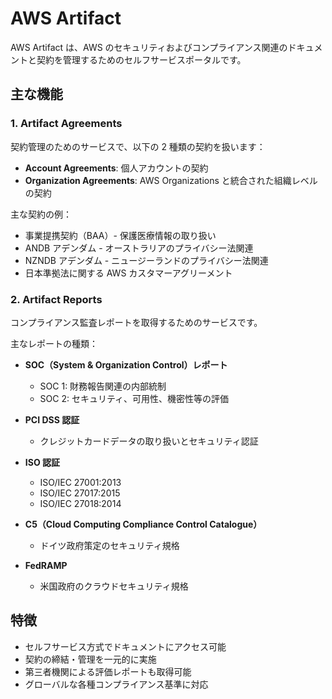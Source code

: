 # AWS Artifact

AWS Artifact は、AWS のセキュリティおよびコンプライアンス関連のドキュメントと契約を管理するためのセルフサービスポータルです。

## 主な機能

### 1. Artifact Agreements

契約管理のためのサービスで、以下の 2 種類の契約を扱います：

- **Account Agreements**: 個人アカウントの契約
- **Organization Agreements**: AWS Organizations と統合された組織レベルの契約

主な契約の例：

- 事業提携契約（BAA）- 保護医療情報の取り扱い
- ANDB アデンダム - オーストラリアのプライバシー法関連
- NZNDB アデンダム - ニュージーランドのプライバシー法関連
- 日本準拠法に関する AWS カスタマーアグリーメント

### 2. Artifact Reports

コンプライアンス監査レポートを取得するためのサービスです。

主なレポートの種類：

- **SOC（System & Organization Control）レポート**
  - SOC 1: 財務報告関連の内部統制
  - SOC 2: セキュリティ、可用性、機密性等の評価
- **PCI DSS 認証**

  - クレジットカードデータの取り扱いとセキュリティ認証

- **ISO 認証**

  - ISO/IEC 27001:2013
  - ISO/IEC 27017:2015
  - ISO/IEC 27018:2014

- **C5（Cloud Computing Compliance Control Catalogue）**

  - ドイツ政府策定のセキュリティ規格

- **FedRAMP**
  - 米国政府のクラウドセキュリティ規格

## 特徴

- セルフサービス方式でドキュメントにアクセス可能
- 契約の締結・管理を一元的に実施
- 第三者機関による評価レポートも取得可能
- グローバルな各種コンプライアンス基準に対応
